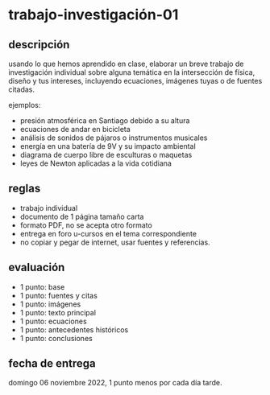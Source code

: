 # trabajo-investigación-01

## descripción

usando lo que hemos aprendido en clase, elaborar un breve trabajo de investigación individual sobre alguna temática en la intersección de física, diseño y tus intereses, incluyendo ecuaciones, imágenes tuyas o de fuentes citadas.

ejemplos:

- presión atmosférica en Santiago debido a su altura
- ecuaciones de andar en bicicleta
- análisis de sonidos de pájaros o instrumentos musicales
- energía en una batería de 9V y su impacto ambiental
- diagrama de cuerpo libre de esculturas o maquetas
- leyes de Newton aplicadas a la vida cotidiana

## reglas

- trabajo individual
- documento de 1 página tamaño carta
- formato PDF, no se acepta otro formato
- entrega en foro u-cursos en el tema correspondiente
- no copiar y pegar de internet, usar fuentes y referencias.

## evaluación

- 1 punto: base
- 1 punto: fuentes y citas
- 1 punto: imágenes
- 1 punto: texto principal
- 1 punto: ecuaciones
- 1 punto: antecedentes históricos
- 1 punto: conclusiones

## fecha de entrega

domingo 06 noviembre 2022, 1 punto menos por cada día tarde.

